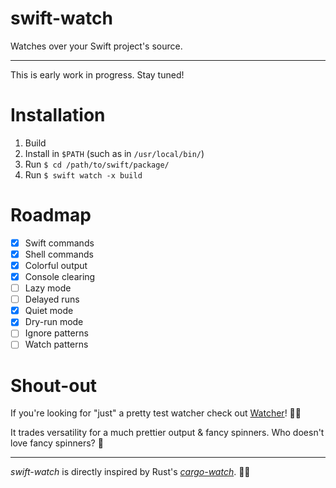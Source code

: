 # swift-watch

Watches over your Swift project's source.

---

This is early work in progress. Stay tuned!

# Installation

1. Build
2. Install in `$PATH` (such as in `/usr/local/bin/`)
3. Run `$ cd /path/to/swift/package/`
3. Run `$ swift watch -x build`

# Roadmap

- [x] Swift commands
- [x] Shell commands
- [x] Colorful output
- [x] Console clearing
- [ ] Lazy mode
- [ ] Delayed runs
- [x] Quiet mode
- [x] Dry-run mode
- [ ] Ignore patterns
- [ ] Watch patterns

# Shout-out

If you're looking for "just" a pretty test watcher check out [Watcher](https://github.com/BenchR267/Watcher)! 👌🏻

It trades versatility for a much prettier output & fancy spinners. Who doesn't love fancy spinners? 🤩

---

*swift-watch* is directly inspired by Rust's [*cargo-watch*](https://github.com/passcod/cargo-watch). 🙌🏻